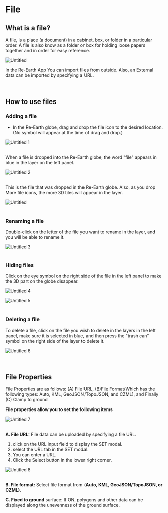 # File

## What is a file?

A file, is a place (a document) in a cabinet, box, or folder in a particular order. A file is also know as a folder or box for holding loose papers together and in order for easy reference.

![Untitled](https://github.com/CS-eukarya/User-Manual-English-/assets/154571156/10fc4aa8-5a5f-4858-b6b0-e5fbd30087d8)

In the Re-Earth App You can import files from outside. Also, an External data can be imported by specifying a URL.
<br>
<br>
<br>

## How to use files

### Adding a file

- In the Re-Earth globe, drag and drop the file icon to the desired location. (No symbol will appear at the time of drag and drop.)

![Untitled 1](https://github.com/CS-eukarya/User-Manual-English-/assets/154571156/2e7fe15a-faf3-4c53-a3d6-c41d23c27ef8)
<br>
<br>

When a file is dropped into the Re-Earth globe, the word "file" appears in blue in the layer on the left panel. 

![Untitled 2](https://github.com/CS-eukarya/User-Manual-English-/assets/154571156/7551a232-ada6-4b70-862b-275b346e2f80)
<br>
<br>

This is the file that was dropped  in the Re-Earth globe. Also, as you drop More file icons, the more 3D tiles will appear in the layer.

![Untitled](https://github.com/CS-eukarya/User-Manual-English-/assets/154571156/d2b76fbe-b07b-4ac9-ab45-29b19467ef33)
<br>
<br>

### Renaming a file

Double-click on the letter of the file you want to rename in the layer, and you will be able to rename it.

![Untitled 3](https://github.com/CS-eukarya/User-Manual-English-/assets/154571156/80e9e238-2e59-4430-a89e-a206a6af89bf)
<br>
<br>

### Hiding files

Click on the eye symbol on the right side of the file in the left panel to make the 3D part on the globe disappear.

![Untitled 4](https://github.com/CS-eukarya/User-Manual-English-/assets/154571156/e1f28417-c8ae-4512-8b71-6f7dfb438980)

![Untitled 5](https://github.com/CS-eukarya/User-Manual-English-/assets/154571156/e5a6cc70-a448-47c0-ba53-4b9243cf0970)
<br>
<br>

### Deleting a file

To delete a file, click on the file you wish to delete in the layers in the left panel, make sure it is selected in blue, and then press the "trash can" symbol on the right side of the layer to delete it.

![Untitled 6](https://github.com/CS-eukarya/User-Manual-English-/assets/154571156/6bd12523-e4e7-435a-9f8d-56c0408cff10)
<br>
<br>
<br>

## File Properties

File Properties are as follows: (A) File URL, (B)File Format(Which has the following types: Auto, KML, GeoJSON/TopoJSON, and CZML), and Finally (C) Clamp to ground

**File properties allow you to set the following items**

![Untitled 7](https://github.com/CS-eukarya/User-Manual-English-/assets/154571156/3141616d-3254-48e8-aa5d-edd459ef4d10)
<br>
<br>

**A. File URL:** File data can be uploaded by specifying a file URL.

1. click on the URL input field to display the SET modal. 
2. select the URL tab in the SET modal.
3. You can enter a URL. 
4. Click the Select button in the lower right corner.

![Untitled 8](https://github.com/CS-eukarya/User-Manual-English-/assets/154571156/a70cec0c-17c3-43ac-bad3-3c5bc6f22926)
<br>
<br>

**B. File format:** Select file format from (**Auto, KML, GeoJSON/TopoJSON, or CZML)**.

**C. Fixed to ground** surface: If ON, polygons and other data can be displayed along the unevenness of the ground surface.
